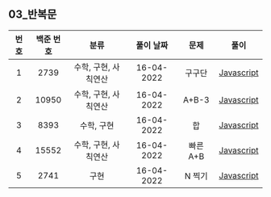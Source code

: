 ## 03_반복문

| 번호 | 백준 번호 |       분류        | 풀이 날짜  |             문제               |              풀이              |
| :--------: | :--------: | :---------------: | :--------: | :---------------------------: | :----------------------------: |
| 1 | 2739 | 수학, 구현, 사칙연산 | 16-04-2022 | 구구단 | [Javascript](01_2739.js) |
| 2 | 10950 | 수학, 구현, 사칙연산 | 16-04-2022 | A+B-3 | [Javascript](02_10950.js) |
| 3 | 8393 | 수학, 구현 | 16-04-2022 | 합 | [Javascript](03_8393.js) |
| 4 | 15552 | 수학, 구현, 사칙연산 | 16-04-2022 | 빠른 A+B | [Javascript](04_15552.js) |
| 5 | 2741 | 구현 | 16-04-2022 | N 찍기 | [Javascript](05_2741.js) |